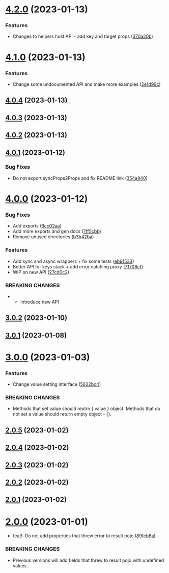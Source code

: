 # [4.2.0](https://github.com/dany-fedorov/pojo-constructor/compare/v4.1.0...v4.2.0) (2023-01-13)


### Features

* Changes to helpers host API - add key and target props ([370a20b](https://github.com/dany-fedorov/pojo-constructor/commit/370a20bb50f80e229fdfd5066ce4bb44409ccd33))

# [4.1.0](https://github.com/dany-fedorov/pojo-constructor/compare/v4.0.4...v4.1.0) (2023-01-13)


### Features

* Change some undocumented API and make more examples ([2e1d99c](https://github.com/dany-fedorov/pojo-constructor/commit/2e1d99ca16aa22fdeae2dbd7c98cb83633f17ab6))

## [4.0.4](https://github.com/dany-fedorov/pojo-constructor/compare/v4.0.3...v4.0.4) (2023-01-13)

## [4.0.3](https://github.com/dany-fedorov/pojo-constructor/compare/v4.0.2...v4.0.3) (2023-01-13)

## [4.0.2](https://github.com/dany-fedorov/pojo-constructor/compare/v4.0.1...v4.0.2) (2023-01-13)

## [4.0.1](https://github.com/dany-fedorov/pojo-constructor/compare/v4.0.0...v4.0.1) (2023-01-12)


### Bug Fixes

* Do not export syncProps2Props and fix README link ([354a840](https://github.com/dany-fedorov/pojo-constructor/commit/354a840023adb37eae4f09ef1dfb626a4f146130))

# [4.0.0](https://github.com/dany-fedorov/pojo-constructor/compare/v3.0.2...v4.0.0) (2023-01-12)


### Bug Fixes

* Add exports ([6cc02aa](https://github.com/dany-fedorov/pojo-constructor/commit/6cc02aab1dc7717b41e2d62b390d2fe2ca13fdbd))
* Add more exports and gen docs ([7ff5cbb](https://github.com/dany-fedorov/pojo-constructor/commit/7ff5cbb5ee43298e73c94aa1cabd10db6029a7d3))
* Remove unused directories ([b3b42ba](https://github.com/dany-fedorov/pojo-constructor/commit/b3b42bafc57990700bf417f1ee6611be0c4525aa))


### Features

* Add sync and async wrappers + fix some tests ([eb91533](https://github.com/dany-fedorov/pojo-constructor/commit/eb915334ffbbe0a46dcccec40c9f506d932f8982))
* Better API for keys stack + add error catching proxy ([71706cf](https://github.com/dany-fedorov/pojo-constructor/commit/71706cf0168d96b54d816ffcd02a64f1b7e2a67a))
* WIP on new API ([27cd0c2](https://github.com/dany-fedorov/pojo-constructor/commit/27cd0c28cfce74e8a156eff6272a67c690ba8561))


### BREAKING CHANGES

* - Introduce new API

## [3.0.2](https://github.com/dany-fedorov/pojo-constructor/compare/v3.0.1...v3.0.2) (2023-01-10)

## [3.0.1](https://github.com/dany-fedorov/pojo-constructor/compare/v3.0.0...v3.0.1) (2023-01-08)

# [3.0.0](https://github.com/dany-fedorov/pojo-constructor/compare/v2.0.5...v3.0.0) (2023-01-03)


### Features

* Change value setting interface ([5622bc4](https://github.com/dany-fedorov/pojo-constructor/commit/5622bc497ce1d03a9cca9f2ff57764671c4e94e2))


### BREAKING CHANGES

* Methods that set value should reutrn { value } object.
Methods that do not set a value should return empty object - {}.

## [2.0.5](https://github.com/dany-fedorov/pojo-constructor/compare/v2.0.4...v2.0.5) (2023-01-02)

## [2.0.4](https://github.com/dany-fedorov/pojo-constructor/compare/v2.0.3...v2.0.4) (2023-01-02)

## [2.0.3](https://github.com/dany-fedorov/pojo-constructor/compare/v2.0.2...v2.0.3) (2023-01-02)

## [2.0.2](https://github.com/dany-fedorov/pojo-constructor/compare/v2.0.1...v2.0.2) (2023-01-02)

## [2.0.1](https://github.com/dany-fedorov/pojo-constructor/compare/v2.0.0...v2.0.1) (2023-01-02)

# [2.0.0](https://github.com/dany-fedorov/pojo-constructor/compare/v1.5.0...v2.0.0) (2023-01-01)


* feat!: Do not add properties that threw error to result pojo ([89fcb8a](https://github.com/dany-fedorov/pojo-constructor/commit/89fcb8abfb49655bac691be98c6b8bfbc36f8c99))


### BREAKING CHANGES

* Previous versions will add fields that threw to result
pojo with undefined values.
